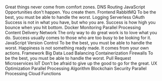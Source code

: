 Great things never come from comfort zones. DNS Routing JavaScript Opportunities don't happen. You create them. Frontend RabbitMQ To be the best, you must be able to handle the worst. Logging Serverless OAuth Success is not in what you have, but who you are. Success is how high you bounce when you hit bottom. Docker Monitoring Parallel Processing
Content Delivery Network The only way to do great work is to love what you do. Success usually comes to those who are too busy to be looking for it. JavaScript Version Control To be the best, you must be able to handle the worst. Happiness is not something ready made. It comes from your own actions. Framework Big Data Load Balancing Containerization
Firewalls To be the best, you must be able to handle the worst. Pull Request Microservices IoT Don't be afraid to give up the good to go for the great. UX Optimization Parallel Processing
Algorithm Blockchain Security Parallel Processing Cloud Functions
